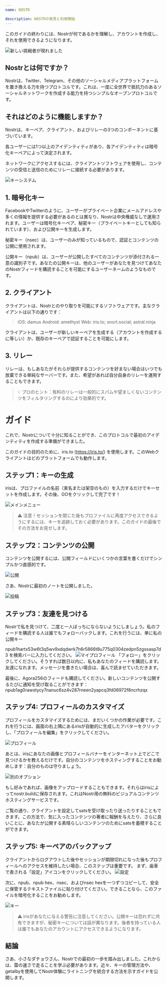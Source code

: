 ```yaml
---
name: NOSTR

description: NOSTRの発見と利用開始
---
```


このガイドの終わりには、Nostrが何であるかを理解し、アカウントを作成し、それを使用できるようになります。

![新しい挑戦者が現れました](assets/1.webp)

## Nostrとは何ですか？

Nostrは、Twitter、Telegram、その他のソーシャルメディアプラットフォームを置き換える力を持つプロトコルです。これは、一度に全世界で抵抗力のあるソーシャルネットワークを作成する能力を持つシンプルなオープンプロトコルです。

## それはどのように機能しますか？

Nostrは、キーペア、クライアント、およびリレーの3つのコンポーネントに基づいています。

各ユーザーには1つ以上のアイデンティティがあり、各アイデンティティは暗号化キーペアによって決定されます。

ネットワークにアクセスするには、クライアントソフトウェアを使用し、コンテンツの受信と送信のためにリレーに接続する必要があります。

![キーシステム](assets/2.webp)

## 1. 暗号化キー

FacebookやTwitterのように、ユーザーがプライベート企業にメールアドレスや多くの情報を提供する必要があるのとは異なり、Nostrは中央権威なしで運用されます。ユーザーは暗号化キーペア、秘密キー（プライベートキーとしても知られています）、および公開キーを生成します。

秘密キー（nsec）は、ユーザーのみが知っているもので、認証とコンテンツの公開に使用されます。

公開キー（npub）は、ユーザーが公開したすべてのコンテンツが添付される一意の識別子です。あなたの公開キーは、他のユーザーがあなたを見つけてあなたのNostrフィードを購読することを可能にするユーザーネームのようなものです。

## 2. クライアント

クライアントは、Nostrとのやり取りを可能にするソフトウェアです。主なクライアントは以下の通りです：

> iOS: damus
> Android: amethyst
> Web: iris.to; snort.social; astral.ninja

クライアントは、ユーザーが新しいキーペアを生成する（アカウントを作成するに等しい）か、既存のキーペアで認証することを可能にします。

## 3. リレー

リレーは、もしあなたがそれらが提供するコンテンツを好まない場合はいつでも放棄できる単純なサーバーです。また、希望があれば自分自身のリレーを運用することもできます。

> 💡 プロのヒント：有料のリレーは一般的にスパムや望ましくないコンテンツをフィルタリングするのにより効果的です。

# ガイド

これで、Nostrについて十分に知ることができ、このプロトコルで最初のアイデンティティを作成する準備ができました。

このガイドの目的のために、iris.to (https://iris.to/) を使用します。このWebクライアントはどのプラットフォームでも動作します。

## ステップ1：キーの生成

irisは、プロファイルの名前（実名または架空のもの）を入力するだけでキーセットを作成します。その後、GOをクリックして完了です！

![メインメニュー](assets/3.webp)

> ⚠️ 注意！セッションを閉じた後もプロファイルに再度アクセスできるようにするには、キーを追跡しておく必要があります。このガイドの最後でその方法をお見せします。

## ステップ2：コンテンツの公開

コンテンツを公開するには、公開フィールドにいくつかの言葉を書くだけでシンプルかつ直感的です。

![公開](assets/4.webp)

さあ、Nostrに最初のノートを公開しました。

![投稿](assets/5.webp)

## ステップ3：友達を見つける

Nostrで私を見つけて、二度と一人ぼっちにならないようにしましょう。私のフィードを購読する人は誰でもフォローバックします。これを行うには、単に私の公開キー

npub1hartx53w6t3q5wv9xdqdwrk7h6r5866t8u775q0304zedpn5zgssasp7d3 を検索バーに入力してください。
![マイプロフィール](assets/6.webp)
「フォロー」をクリックしてください。そうすれば数日以内に、私もあなたのフィードを購読します。友達になれます。メッセージを書きたい場合は、喜んで読ませていただきます。

最後に、Agora256のフィードも購読してください。新しいコンテンツを公開するたびに通知を受け取ることができます：npub1ag0rawstycy7nanuc6sz4v287rneen2yapcq3fd06972f8ncrhzqx

## ステップ4: プロフィールのカスタマイズ

プロフィールをカスタマイズするためには、まだいくつかの作業が必要です。これを行うには、画面の右上隅にあるirisが自動的に生成したアバターをクリックし、「プロフィールを編集」をクリックしてください。

![プロフィール](assets/7.webp)

あとは、irisにあなたの画像とプロフィールバナーをインターネット上でどこで見つけるかを教えるだけです。自分のコンテンツをホスティングすることをお勧めします：自分のものは守りましょう。

![別のオプション](assets/8.webp)

もし好みであれば、画像をアップロードすることもできます。それらはirisによってnostr.buildに保存されます。これはNostr用の無料のビジュアルコンテンツホスティングサービスです。

ご覧の通り、クライアントを設定してsatsを受け取ったり送ったりすることもできます。この方法で、気に入ったコンテンツの著者に報酬を与えたり、さらに良いことに、あなたが公開する素晴らしいコンテンツのためにsatsを蓄積することができます。

## ステップ5: キーペアのバックアップ

クライアントからログアウトした後やセッションが期限切れになった後もプロフィールへのアクセスを維持したい場合、このステップは重要です。
まず、歯車で表される「設定」アイコンをクリックしてください。
![設定](assets/9.webp)

次に、npub、npub hex、nsec、およびnsec hexを一つずつコピーして、安全に保管するテキストファイルに貼り付けてください。できることなら、このファイルを暗号化することをお勧めします。

![キー](assets/10.webp)

> ⚠️ irisがあなたに与える警告に注意してください。公開キーは恐れずに共有できますが、秘密キーについては話が異なります。後者を持っている人は誰でもあなたのアカウントにアクセスできるようになります。

## 結論

さあ、小さなダチョウさん、Nostrでの最初の一歩を踏み出しました。これからは、雷の速さで走ることを学ぶ必要があります。近々、キーの管理方法や、getalbyを使用してNostr体験にライトニングを統合する方法を示すガイドを公開します。